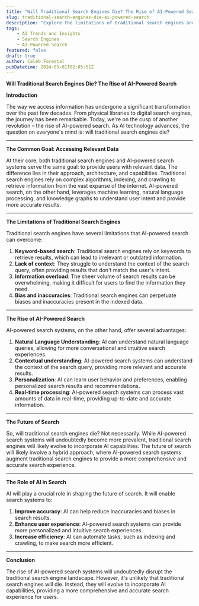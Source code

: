 ```yaml
---
title: "Will Traditional Search Engines Die? The Rise of AI-Powered Search"
slug: traditional-search-engines-die-ai-powered-search
description: "Explore the limitations of traditional search engines and the rise of AI-powered search systems, and what it means for the future of search."
tags: 
    - AI Trends and Insights 
    - Search Engines 
    - AI-Powered Search
featured: false
draft: true
author: Caleb Forestal
pubDatetime: 2024-05-01T02:05:51Z
---
```


**Will Traditional Search Engines Die? The Rise of AI-Powered Search**

**Introduction**

The way we access information has undergone a significant transformation over the past few decades. From physical libraries to digital search engines, the journey has been remarkable. Today, we're on the cusp of another revolution – the rise of AI-powered search. As AI technology advances, the question on everyone's mind is: will traditional search engines die?

------

**The Common Goal: Accessing Relevant Data**

At their core, both traditional search engines and AI-powered search systems serve the same goal: to provide users with relevant data. The difference lies in their approach, architecture, and capabilities. Traditional search engines rely on complex algorithms, indexing, and crawling to retrieve information from the vast expanse of the internet. AI-powered search, on the other hand, leverages machine learning, natural language processing, and knowledge graphs to understand user intent and provide more accurate results.

------

**The Limitations of Traditional Search Engines**

Traditional search engines have several limitations that AI-powered search can overcome:

1. **Keyword-based search**: Traditional search engines rely on keywords to retrieve results, which can lead to irrelevant or outdated information.
2. **Lack of context**: They struggle to understand the context of the search query, often providing results that don't match the user's intent.
3. **Information overload**: The sheer volume of search results can be overwhelming, making it difficult for users to find the information they need.
4. **Bias and inaccuracies**: Traditional search engines can perpetuate biases and inaccuracies present in the indexed data.

------

**The Rise of AI-Powered Search**

AI-powered search systems, on the other hand, offer several advantages:

1. **Natural Language Understanding**: AI can understand natural language queries, allowing for more conversational and intuitive search experiences.
2. **Contextual understanding**: AI-powered search systems can understand the context of the search query, providing more relevant and accurate results.
3. **Personalization**: AI can learn user behavior and preferences, enabling personalized search results and recommendations.
4. **Real-time processing**: AI-powered search systems can process vast amounts of data in real-time, providing up-to-date and accurate information.

------

**The Future of Search**

So, will traditional search engines die? Not necessarily. While AI-powered search systems will undoubtedly become more prevalent, traditional search engines will likely evolve to incorporate AI capabilities. The future of search will likely involve a hybrid approach, where AI-powered search systems augment traditional search engines to provide a more comprehensive and accurate search experience.

------

**The Role of AI in Search**

AI will play a crucial role in shaping the future of search. It will enable search systems to:

1. **Improve accuracy**: AI can help reduce inaccuracies and biases in search results.
2. **Enhance user experience**: AI-powered search systems can provide more personalized and intuitive search experiences.
3. **Increase efficiency**: AI can automate tasks, such as indexing and crawling, to make search more efficient.

------

**Conclusion**

The rise of AI-powered search systems will undoubtedly disrupt the traditional search engine landscape. However, it's unlikely that traditional search engines will die. Instead, they will evolve to incorporate AI capabilities, providing a more comprehensive and accurate search experience for users.